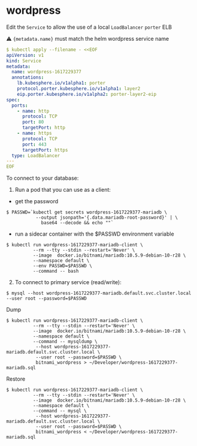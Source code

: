 

# wordpress

Edit the `Service` to allow the use of a local `LoadBalancer`  `porter` ELB

:warning: `{metadata.name}` must match the helm wordpress service name

```yaml
$ kubectl apply --filename - <<EOF
apiVersion: v1
kind: Service
metadata:
  name: wordpress-1617229377
  annotations:
    lb.kubesphere.io/v1alpha1: porter
    protocol.porter.kubesphere.io/v1alpha1: layer2
    eip.porter.kubesphere.io/v1alpha2: porter-layer2-eip
spec:
  ports:
    - name: http
      protocol: TCP
      port: 80
      targetPort: http
    - name: https
      protocol: TCP
      port: 443
      targetPort: https
  type: LoadBalancer
---
EOF
```

To connect to your database:

  1. Run a pod that you can use as a client:


* get the password

```
$ PASSWD=`kubectl get secrets wordpress-1617229377-mariadb \
           --output jsonpath='{.data.mariadb-root-password}' | \
             base64 --decode && echo ""`
```

* run a sidecar container with the $PASSWD environment variable

```
$ kubectl run wordpress-1617229377-mariadb-client \
          --rm --tty --stdin --restart='Never' \
          --image  docker.io/bitnami/mariadb:10.5.9-debian-10-r28 \
          --namespace default \
          --env PASSWD=$PASSWD \
          --command -- bash
```

  2. To connect to primary service (read/write):

```
$ mysql --host wordpress-1617229377-mariadb.default.svc.cluster.local --user root --password=$PASSWD
```

Dump

```
$ kubectl run wordpress-1617229377-mariadb-client \
          --rm --tty --stdin --restart='Never' \
          --image  docker.io/bitnami/mariadb:10.5.9-debian-10-r28 \
          --namespace default \
          --command -- mysqldump \
           --host wordpress-1617229377-mariadb.default.svc.cluster.local \
           --user root --password=$PASSWD \
           bitnami_wordpress > ~/Developer/wordpress-1617229377-mariadb.sql
```

Restore

```
$ kubectl run wordpress-1617229377-mariadb-client \
          --rm --tty --stdin --restart='Never' \
          --image  docker.io/bitnami/mariadb:10.5.9-debian-10-r28 \
          --namespace default \
          --command -- mysql \
           --host wordpress-1617229377-mariadb.default.svc.cluster.local \
           --user root --password=$PASSWD \
           bitnami_wordpress < ~/Developer/wordpress-1617229377-mariadb.sql
```
